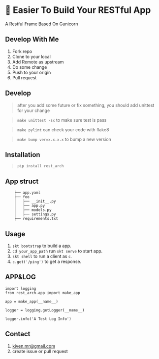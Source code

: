 # :punch: Easier To Build Your RESTful App
A Restful Frame Based On Gunicorn

## Develop With Me
1. Fork repo
2. Clone to your local
3. Add Remote as upstream
4. Do some change
5. Push to your origin
6. Pull request

## Develop
> after you add some future or fix something, you should add unittest for your change

> `make unittest -sx` to make sure test is pass

> `make pylint` can check your code with flake8

> `make bump ver=x.x.x.x` to bump a new version

## Installation
> `pip install rest_arch`

## App struct

        ├── app.yaml
        ├── foo
        │   ├── __init__.py
        │   ├── app.py
        │   ├── models.py
        │   ├── settings.py
        ├── requirements.txt

## Usage
1. `skt bootstrap` to build a app.
2. `cd your_app_path` run `skt serve` to start app.
3. `skt shell` to run a client as `c`.
4. `c.get('/ping')` to get a response.

## APP&LOG

    import logging
    from rest_arch.app import make_app

    app = make_app(__name__)

    logger = logging.getLogger(__name__)

    logger.info('A Test Log Info')

## Contact
1. kiven.mr@gmail.com
2. create issue or pull request
